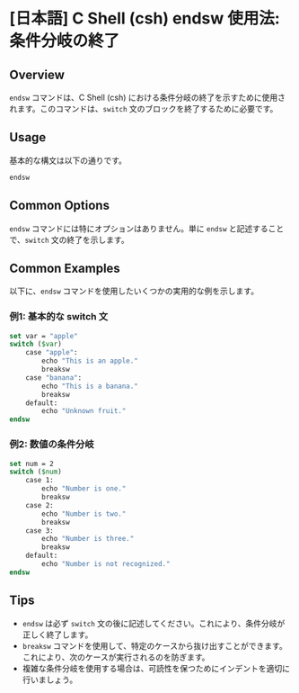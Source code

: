 # [日本語] C Shell (csh) endsw 使用法: 条件分岐の終了

## Overview
`endsw` コマンドは、C Shell (csh) における条件分岐の終了を示すために使用されます。このコマンドは、`switch` 文のブロックを終了するために必要です。

## Usage
基本的な構文は以下の通りです。

```csh
endsw
```

## Common Options
`endsw` コマンドには特にオプションはありません。単に `endsw` と記述することで、`switch` 文の終了を示します。

## Common Examples
以下に、`endsw` コマンドを使用したいくつかの実用的な例を示します。

### 例1: 基本的な switch 文
```csh
set var = "apple"
switch ($var)
    case "apple":
        echo "This is an apple."
        breaksw
    case "banana":
        echo "This is a banana."
        breaksw
    default:
        echo "Unknown fruit."
endsw
```

### 例2: 数値の条件分岐
```csh
set num = 2
switch ($num)
    case 1:
        echo "Number is one."
        breaksw
    case 2:
        echo "Number is two."
        breaksw
    case 3:
        echo "Number is three."
        breaksw
    default:
        echo "Number is not recognized."
endsw
```

## Tips
- `endsw` は必ず `switch` 文の後に記述してください。これにより、条件分岐が正しく終了します。
- `breaksw` コマンドを使用して、特定のケースから抜け出すことができます。これにより、次のケースが実行されるのを防ぎます。
- 複雑な条件分岐を使用する場合は、可読性を保つためにインデントを適切に行いましょう。